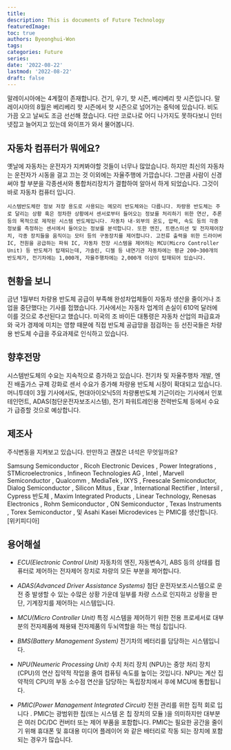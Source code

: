```yaml
---
title: 
description: This is documents of Future Technology
featuredImage: 
toc: true
authors: Byeonghui-Won
tags:
categories: Future
series: 
date: '2022-08-22'
lastmod: '2022-08-22'
draft: false
---
```


말레이시아에는 4계절이 존재합니다. 건기, 우기, 핫 시즌, 베리베리 핫 시즌입니다. 말레이시아의 8월은 베리베리 핫 시즌에서 핫 시즌으로 넘어가는 중턱에 있습니다. 비도 가끔 오고 날씨도 조금 선선해 졌습니다. 다만 코로나로 어디 나가지도 못하다보니 인터넷잡고 늘어지고 있는데 와이프가 와서 물어봅니다. 

## 자동차 컴퓨터가 뭐에요?

옛날에 자동차는 운전자가 지켜봐야할 것들이 너무나 많았습니다. 하지만 최신의 자동차는 운전자가 시동을 걸고 끄는 것 이외에는 자율주행에 가깝습니다. 그만큼 사람이 신경써야 할 부분을 각종센서와 통합처리장치가 결합하여 알아서 하게 되었습니다. 그것이 바로 자동차 컴퓨터 입니다. 

```
시스템반도체란 정보 저장 용도로 사용되는 메모리 반도체와는 다릅니다. 차량용 반도체는 주로 달리는 상황 혹은 정차한 상황에서 센서로부터 들어오는 정보를 처리하기 위한 연산, 추론 등의 목적으로 제작된 시스템 반도체입니다. 자동차 내·외부의 온도, 압력, 속도 등의 각종 정보를 측정하는 센서에서 들어오는 정보를 분석합니다. 또한 엔진, 트랜스미션 및 전자제어장치, 각종 장치들을 움직이는 모터 등의 구동장치를 제어합니다. 고전류 출력을 위한 드라이버 IC, 전원을 공급하는 파워 IC, 자동차 전장 시스템을 제어하는 MCU(Micro Controller Unit) 등 반도체가 탑재되는데, 가솔린, 디젤 등 내연기관 자동차에는 평균 200~300개의 반도체가, 전기차에는 1,000개, 자율주행차에는 2,000개 이상이 탑재되어 있습니다. 
```

## 현황을 보니 

금년 1월부터 차량용 반도체 공급이 부족해 완성차업체들이 자동차 생산을 줄이거나 조업을 중단했다는 기사를 접했습니다. 기사에서는 자동차 업계의 손실이 610억 달러에 이를 것으로 추산된다고 했습니다. 미국의 조 바이든 대통령은 자동차 산업의 파급효과와 국가 경제에 미치는 영향 때문에 직접 반도체 공급망을 점검하는 등 선진국들은 차량용 반도체 수급을 주요과제로 인식하고 있습니다. 

## 향후전망

시스템반도체의 수요는 지속적으로 증가하고 있습니다. 전기차 및 자율주행차 개발, 엔진 배출가스 규제 강화로 센서 수요가 증가해 차량용 반도체 시장이 확대되고 있습니다. 머니투데이 3월 기사에서도, 현대아이오닉5의 차량룡반도체 기근이라는 기사에서 인포테인먼트, ADAS(첨단운전자보조시스템), 전기 파워트레인용 전력반도체 등에서 수요가 급증할 것으로 예상합니다. 

## 제조사

주식변동을 지켜보고 있습니다. 만만하고 괜찮은 녀석은 무엇일까요?

Samsung Semiconductor , Ricoh Electronic Devices , Power Integrations , STMicroelectronics , Infineon Technologies AG , Intel , Marvell Semiconductor , Qualcomm , MediaTek , IXYS , Freescale Semiconductor, Dialog Semiconductor , Silicon Mitus , Exar , International Rectifier , Intersil , Cypress 반도체 , Maxim Integrated Products , Linear Technology, Renesas Electronics , Rohm Semiconductor , ON Semiconductor , Texas Instruments , Torex Semiconductor ,  및 Asahi Kasei Microdevices 는 PMIC를 생산합니다. [위키피디아]



## 용어해설

+ *ECU(Electronic Control Unit)* 자동차의 엔진, 자동변속기, ABS 등의 상태를 컴퓨터로 제어하는 전자제어 장치로 차량의 모든 부분을 제어합니다.

+ *ADAS(Advanced Driver Assistance Systems)* 첨단 운전자보조시스템으로 운전 중 발생할 수 있는 수많은 상황 가운데 일부를 차량 스스로 인지하고 상황을 판단, 기계장치를 제어하는 시스템입니다.

+ *MCU(Micro Controller Unit)* 특정 시스템을 제어하기 위한 전용 프로세서로 대부분의 전자제품에 채용돼 전자제품의 두뇌역할을 하는 핵심 칩입니다.

+ *BMS(Battery Management System)* 전기차의 베터리를 담당하는 시스템입니다.

+ *NPU(Neumeric Processing Unit)* 수치 처리 장치 (NPU)는 중앙 처리 장치 (CPU)의 연산 집약적 작업을 줄여 컴퓨팅 속도를 높이는 것입니다. NPU는 계산 집약적의 CPU의 부동 소수점 연산을 담당하는 독립장치에서 후에 MCU에 통합됩니다. 

+ *PMIC(Power Management Integrated Circuit)*  전원 관리를 위한 집적 회로 입니다 . PMIC는 광범위한 칩(또는 시스템 온 칩 장치의 모듈 )을 의미하지만 대부분은 여러 DC/DC 컨버터 또는 제어 부품을 포함합니다. PMIC는 필요한 공간을 줄이기 위해 휴대폰 및 휴대용 미디어 플레이어 와 같은 배터리로 작동 되는 장치에 포함되는 경우가 많습니다.

